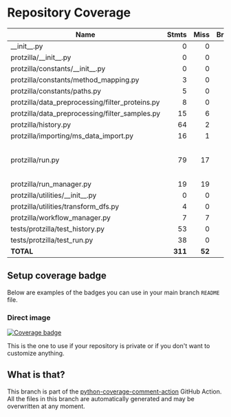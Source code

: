 # Repository Coverage



| Name                                              |    Stmts |     Miss |   Branch |   BrPart |   Cover |   Missing |
|-------------------------------------------------- | -------: | -------: | -------: | -------: | ------: | --------: |
| \_\_init\_\_.py                                   |        0 |        0 |        0 |        0 |    100% |           |
| protzilla/\_\_init\_\_.py                         |        0 |        0 |        0 |        0 |    100% |           |
| protzilla/constants/\_\_init\_\_.py               |        0 |        0 |        0 |        0 |    100% |           |
| protzilla/constants/method\_mapping.py            |        3 |        0 |        0 |        0 |    100% |           |
| protzilla/constants/paths.py                      |        5 |        0 |        0 |        0 |    100% |           |
| protzilla/data\_preprocessing/filter\_proteins.py |        8 |        0 |        0 |        0 |    100% |           |
| protzilla/data\_preprocessing/filter\_samples.py  |       15 |        6 |        0 |        0 |     60% |     24-40 |
| protzilla/history.py                              |       64 |        2 |       22 |        2 |     95% |   32, 133 |
| protzilla/importing/ms\_data\_import.py           |       16 |        1 |        2 |        0 |     94% |        32 |
| protzilla/run.py                                  |       79 |       17 |       22 |        0 |     69% |12-18, 60-62, 103-109 |
| protzilla/run\_manager.py                         |       19 |       19 |        4 |        0 |      0% |      1-27 |
| protzilla/utilities/\_\_init\_\_.py               |        0 |        0 |        0 |        0 |    100% |           |
| protzilla/utilities/transform\_dfs.py             |        4 |        0 |        0 |        0 |    100% |           |
| protzilla/workflow\_manager.py                    |        7 |        7 |        2 |        0 |      0% |       1-9 |
| tests/protzilla/test\_history.py                  |       53 |        0 |        0 |        0 |    100% |           |
| tests/protzilla/test\_run.py                      |       38 |        0 |        0 |        0 |    100% |           |
|                                         **TOTAL** |  **311** |   **52** |   **52** |    **2** | **80%** |           |


## Setup coverage badge

Below are examples of the badges you can use in your main branch `README` file.

### Direct image

[![Coverage badge](https://github.com/antonneubauer/PROTzilla2/raw/python-coverage-comment-action-data/badge.svg)](https://github.com/antonneubauer/PROTzilla2/tree/python-coverage-comment-action-data)

This is the one to use if your repository is private or if you don't want to customize anything.



## What is that?

This branch is part of the
[python-coverage-comment-action](https://github.com/marketplace/actions/python-coverage-comment)
GitHub Action. All the files in this branch are automatically generated and may be
overwritten at any moment.